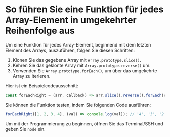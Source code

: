# So führen Sie eine Funktion für jedes Array-Element in umgekehrter Reihenfolge aus

Um eine Funktion für jedes Array-Element, beginnend mit dem letzten Element des Arrays, auszuführen, folgen Sie diesen Schritten:

1. Klonen Sie das gegebene Array mit `Array.prototype.slice()`.
2. Kehren Sie das geklonte Array mit `Array.prototype.reverse()` um.
3. Verwenden Sie `Array.prototype.forEach()`, um über das umgekehrte Array zu iterieren.

Hier ist ein Beispielcodeausschnitt:

```js
const forEachRight = (arr, callback) => arr.slice().reverse().forEach(callback);
```

Sie können die Funktion testen, indem Sie folgenden Code ausführen:

```js
forEachRight([1, 2, 3, 4], (val) => console.log(val)); // '4', '3', '2', '1'
```

Um mit der Programmierung zu beginnen, öffnen Sie das Terminal/SSH und geben Sie `node` ein.

